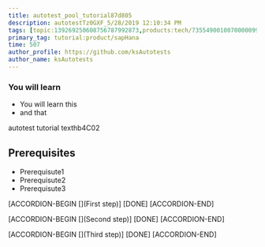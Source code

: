 ```yaml
---
title: autotest_pool_tutorial87d805
description: autotestTz0GXF_5/28/2019 12:10:34 PM
tags: [topic:139269250608756787992873,products:tech/73554900100700000996,tutorial:experience/advanced]
primary_tag: tutorial:product/sapHana
time: 507
author_profile: https://github.com/ksAutotests
author_name: ksAutotests
---
```

### You will learn
- You will learn this
- and that

autotest tutorial texthb4C02

## Prerequisites
- Prerequisute1
- Prerequisute2
- Prerequisute3

[ACCORDION-BEGIN [](First step)]
[DONE]
[ACCORDION-END]

[ACCORDION-BEGIN [](Second step)]
[DONE]
[ACCORDION-END]

[ACCORDION-BEGIN [](Third step)]
[DONE]
[ACCORDION-END]

